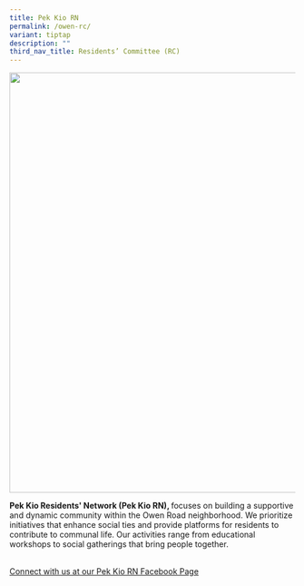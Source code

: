 ```yaml
---
title: Pek Kio RN
permalink: /owen-rc/
variant: tiptap
description: ""
third_nav_title: Residents’ Committee (RC)
---
```

<div class="isomer-image-wrapper">
<img style="width: 740px; color: rgb(0, 0, 0); font-family: system-ui, -apple-system, &quot;system-ui&quot;, &quot;Segoe UI&quot;, Roboto, Oxygen, Ubuntu, Cantarell, &quot;Open Sans&quot;, &quot;Helvetica Neue&quot;, sans-serif; font-size: medium; font-style: normal; font-variant-ligatures: normal; font-variant-caps: normal; font-weight: 400; letter-spacing: normal; orphans: 2; text-align: start; text-indent: 0px; text-transform: none; widows: 2; word-spacing: 0px; -webkit-text-stroke-width: 0px; white-space: normal; text-decoration-thickness: initial; text-decoration-style: initial; text-decoration-color: initial;" height="auto" width="100%" src="https://moca.sgp1.cdn.digitaloceanspaces.com/Our%20Communities/64f70c30f14ee88a84ac8ba7_25%2520%2526%252026%2520July%25202022(13).webp">
</div>
<p><strong>Pek Kio Residents' Network (Pek Kio RN), </strong>focuses on building
a supportive and dynamic community within the Owen Road neighborhood. We
prioritize initiatives that enhance social ties and provide platforms for
residents to contribute to communal life. Our activities range from educational
workshops to social gatherings that bring people together.</p>
<p>
<br><a href="https://www.facebook.com/pekkio.rn" rel="noopener nofollow" target="_blank">Connect with us at our Pek Kio RN Facebook Page</a>
</p>